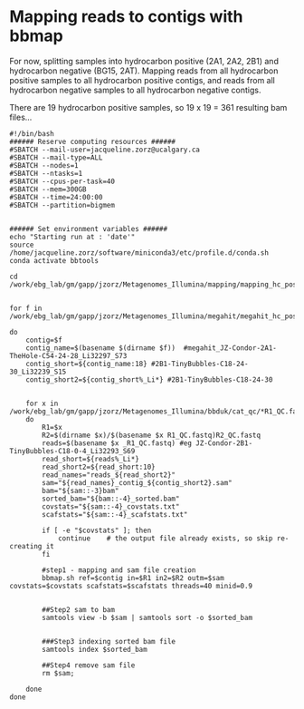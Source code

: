 # Mapping reads to contigs with bbmap 

For now, splitting samples into hydrocarbon positive (2A1, 2A2, 2B1) and hydrocarbon negative (BG15, 2AT). Mapping reads from all hydrocarbon positive samples to all hydrocarbon positive contigs, and reads from all hydrocarbon negative samples to all hydrocarbon negative contigs.  

There are 19 hydrocarbon positive samples, so 19 x 19 = 361 resulting bam files... 

```
#!/bin/bash
###### Reserve computing resources ######
#SBATCH --mail-user=jacqueline.zorz@ucalgary.ca
#SBATCH --mail-type=ALL
#SBATCH --nodes=1
#SBATCH --ntasks=1
#SBATCH --cpus-per-task=40
#SBATCH --mem=300GB
#SBATCH --time=24:00:00
#SBATCH --partition=bigmem


###### Set environment variables ######
echo "Starting run at : 'date'"
source /home/jacqueline.zorz/software/miniconda3/etc/profile.d/conda.sh 
conda activate bbtools

cd /work/ebg_lab/gm/gapp/jzorz/Metagenomes_Illumina/mapping/mapping_hc_positive


for f in /work/ebg_lab/gm/gapp/jzorz/Metagenomes_Illumina/megahit/megahit_hc_positive/megahit*/final.contigs.fa;  

do
	contig=$f
	contig_name=$(basename $(dirname $f))  #megahit_JZ-Condor-2A1-TheHole-C54-24-28_Li32297_S73
	contig_short=${contig_name:18} #2B1-TinyBubbles-C18-24-30_Li32239_S15
	contig_short2=${contig_short%_Li*} #2B1-TinyBubbles-C18-24-30

	
	for x in /work/ebg_lab/gm/gapp/jzorz/Metagenomes_Illumina/bbduk/cat_qc/*R1_QC.fastq;
	do 
		R1=$x
		R2=$(dirname $x)/$(basename $x R1_QC.fastq)R2_QC.fastq
		reads=$(basename $x _R1_QC.fastq) #eg JZ-Condor-2B1-TinyBubbles-C18-0-4_Li32293_S69
		read_short=${reads%_Li*}
		read_short2=${read_short:10}
		read_names="reads_${read_short2}"
		sam="${read_names}_contig_${contig_short2}.sam"
		bam="${sam::-3}bam"
		sorted_bam="${bam::-4}_sorted.bam"
		covstats="${sam::-4}_covstats.txt"
		scafstats="${sam::-4}_scafstats.txt"

		if [ -e "$covstats" ]; then
			continue    # the output file already exists, so skip re-creating it
		fi

		#step1 - mapping and sam file creation 
		bbmap.sh ref=$contig in=$R1 in2=$R2 outm=$sam covstats=$covstats scafstats=$scafstats threads=40 minid=0.9


		##Step2 sam to bam
		samtools view -b $sam | samtools sort -o $sorted_bam


		###Step3 indexing sorted bam file
		samtools index $sorted_bam
		
		##Step4 remove sam file 
		rm $sam;
		
	done
done 

```
